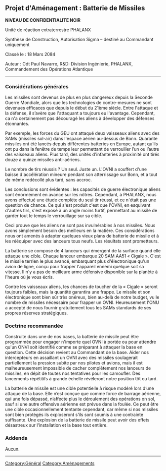 ## Projet d'Aménagement : Batterie de Missiles

**NIVEAU DE CONFIDENTIALITE NOIR**

Unité de réaction extraterrestre PHALANX

Synthèse de Construction, Autorisation Sigma – destiné au Commandant
uniquement

Classé le : 18 Mars 2084

Auteur : Cdt Paul Navarre, R&D: Division Ingénierie, PHALANX,
Commandement des Opérations Atlantique

------------------------------------------------------------------------

### Considérations générales

Les missiles sont devenus de plus en plus dangereux depuis la Seconde
Guerre Mondiale, alors que les technologies de contre-mesures ne sont
devenues efficaces que depuis le début du 21ème siècle. Entre l'attaque
et la défense, il s’avère que l'attaquant a toujours eu l'avantage.
Cependant, ca n'a certainement pas découragé les aliens à développer des
défenses étonnantes.

Par exemple, les forces du GEU ont attaqué deux vaisseaux aliens avec
des SAMs (missiles sol-air) dans l'espace aérien au-dessus de Bonn.
Quarante missiles ont été lancés depuis différentes batteries en Europe,
autant qu’ils ont pu dans la fenêtre de temps leur permettant de
verrouiller l’un ou l’autre des vaisseaux aliens. Plus tard, des unités
d'infanteries à proximité ont tirés douze à quinze missiles
anti-aériens.

Le nombre de tirs réussis ? Un seul. Juste un. L'OVNI a souffert d'une
baisse d'accélération mineure pendant son atterrissage sur Bonn, et a
tout de même redécollé plus tard, sans accroc.

Les conclusions sont évidentes : les capacités de guerre électronique
aliens sont énormément en avance sur les nôtres. Cependant, à PHALANX,
nous avons effectué une étude complète du seul tir réussi, et ce n'était
pas une question de chance. Ce qui s'est produit c'est que l'OVNI, en
esquivant d'autres tirs, s'est exposé à un angle moins furtif,
permettant au missile de garder tout le temps le verrouillage sur sa
cible.

Ceci prouve que les aliens ne sont pas invulnérables à nos missiles.
Nous avons simplement besoin des meilleurs en la matière. Ces
considérations nous ont amenés à adapter quelques vieux plans de
batterie de missile et à les rééquiper avec des lanceurs tous neufs. Les
résultats sont prometteurs.

La batterie se compose de 4 lanceurs qui émergent de la surface quand
elle attaque une cible. Chaque lanceur embarque 20 SAM AA51 « Cigale ».
C'est le missile terrien le plus avancé, embarquant plus d'électronique
qu'un avion de ligne, conçu pour frapper l'appareil ennemi quelque soit
sa vitesse. Il n'y a pas de meilleure arme défensive disponible sur la
planète à l'heure où je vous écris.

Contre les vaisseaux aliens, les chances de toucher de la « Cigale »
seront toujours faibles, mais la quantité garantira une frappe. Le
missile et son électronique sont bien sûr très onéreux, bien au-delà de
notre budget, vu le nombre de missiles nécessaire pour frapper un OVNI.
Heureusement l'ONU a accepté de nous fournir gratuitement tous les SAMs
standards de ses propres réserves stratégiques.

### Doctrine recommandée

Construite dans une de nos bases, la batterie de missile peut être
programmée pour engager n'importe quel OVNI à portée ou pour attendre
qu'un ONVI soit identifié comme se préparant à attaquer la base en
question. Cette décision revient au Commandant de la base. Aider nos
intercepteurs en assaillant un OVNI avec des missiles soulagerait
partiellement la pression subite par nos pilotes et avions, mais il est
malheureusement impossible de cacher complètement nos lanceurs de
missiles, en dépit de toutes nos tentatives pour les camoufler. Des
lancements répétitifs à grande échelle révéleront notre position tôt ou
tard.

La batterie de missile est une cible potentielle à risque modéré lors
d’une attaque de la base. Elle n’est conçue que comme force de barrage
aérienne, qui une fois dépassé, n’affecte plus le déroulement des
opérations on sol, sauf si une autre offensive aérienne est prévue dans
la foulée. Ce peut être une cible occasionnellement tentante cependant,
car même si nos missiles sont bien protégés ils exploseront s’ils sont
soumis à une contrainte suffisante. Une explosion de la batterie de
missile peut avoir des effets désastreux sur l'installation et la base
tout entière.

### Addenda

Aucun.

------------------------------------------------------------------------

[Category:Général](Category:Général "wikilink")
[Category:Aménagements](Category:Aménagements "wikilink")
